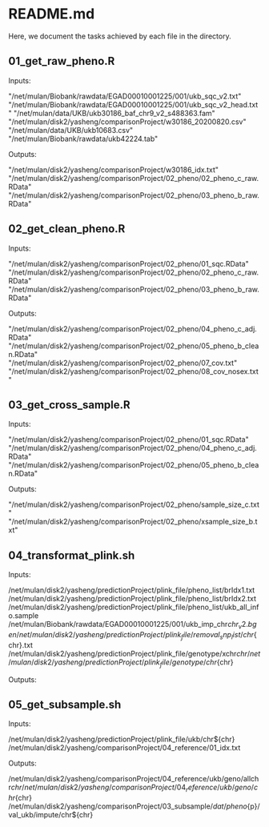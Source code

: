 # README.md

Here, we document the tasks achieved by each file in the directory.

## 01_get_raw_pheno.R

Inputs: 

"/net/mulan/Biobank/rawdata/EGAD00010001225/001/ukb_sqc_v2.txt"
"/net/mulan/Biobank/rawdata/EGAD00010001225/001/ukb_sqc_v2_head.txt"
"/net/mulan/data/UKB/ukb30186_baf_chr9_v2_s488363.fam"
"/net/mulan/disk2/yasheng/comparisonProject/w30186_20200820.csv"
"/net/mulan/data/UKB/ukb10683.csv"
"/net/mulan/Biobank/rawdata/ukb42224.tab"



Outputs: 

"/net/mulan/disk2/yasheng/comparisonProject/w30186_idx.txt"
"/net/mulan/disk2/yasheng/comparisonProject/02_pheno/02_pheno_c_raw.RData"
"/net/mulan/disk2/yasheng/comparisonProject/02_pheno/03_pheno_b_raw.RData"


## 02_get_clean_pheno.R


Inputs: 

"/net/mulan/disk2/yasheng/comparisonProject/02_pheno/01_sqc.RData"
"/net/mulan/disk2/yasheng/comparisonProject/02_pheno/02_pheno_c_raw.RData"
"/net/mulan/disk2/yasheng/comparisonProject/02_pheno/03_pheno_b_raw.RData"

Outputs:

"/net/mulan/disk2/yasheng/comparisonProject/02_pheno/04_pheno_c_adj.RData"
"/net/mulan/disk2/yasheng/comparisonProject/02_pheno/05_pheno_b_clean.RData"
"/net/mulan/disk2/yasheng/comparisonProject/02_pheno/07_cov.txt"
"/net/mulan/disk2/yasheng/comparisonProject/02_pheno/08_cov_nosex.txt"


## 03_get_cross_sample.R

Inputs:

"/net/mulan/disk2/yasheng/comparisonProject/02_pheno/01_sqc.RData"
"/net/mulan/disk2/yasheng/comparisonProject/02_pheno/04_pheno_c_adj.RData"
"/net/mulan/disk2/yasheng/comparisonProject/02_pheno/05_pheno_b_clean.RData"



Outputs:

"/net/mulan/disk2/yasheng/comparisonProject/02_pheno/sample_size_c.txt"
"/net/mulan/disk2/yasheng/comparisonProject/02_pheno/xsample_size_b.txt"


## 04_transformat_plink.sh

Inputs:

/net/mulan/disk2/yasheng/predictionProject/plink_file/pheno_list/brIdx1.txt
/net/mulan/disk2/yasheng/predictionProject/plink_file/pheno_list/brIdx2.txt
/net/mulan/disk2/yasheng/predictionProject/plink_file/pheno_list/ukb_all_info.sample
/net/mulan/Biobank/rawdata/EGAD00010001225/001/ukb_imp_chr${chr}_v2.bgen
/net/mulan/disk2/yasheng/predictionProject/plink_file/removal_snp_list/chr${chr}.txt
/net/mulan/disk2/yasheng/predictionProject/plink_file/genotype/xchr${chr}
/net/mulan/disk2/yasheng/predictionProject/plink_file/genotype/chr${chr}




Outputs:



## 05_get_subsample.sh

Inputs:

/net/mulan/disk2/yasheng/predictionProject/plink_file/ukb/chr${chr}
/net/mulan/disk2/yasheng/comparisonProject/04_reference/01_idx.txt


Outputs:

/net/mulan/disk2/yasheng/comparisonProject/04_reference/ukb/geno/allchr${chr}
/net/mulan/disk2/yasheng/comparisonProject/04_reference/ukb/geno/chr${chr}
/net/mulan/disk2/yasheng/comparisonProject/03_subsample/${dat}/pheno${p}/val_ukb/impute/chr${chr}







